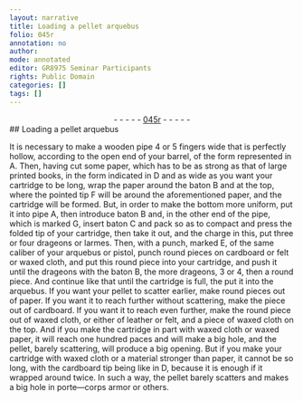 ```yaml
---
layout: narrative
title: Loading a pellet arquebus
folio: 045r
annotation: no
author:
mode: annotated
editor: GR8975 Seminar Participants
rights: Public Domain
categories: []
tags: []
---
```


 <div class="folio" align="center">- - - - - <a href="http://gallica.bnf.fr/ark:/12148/btv1b10500001g/f95.image" target="_blank">045r</a> - - - - - </div> 
## Loading a pellet arquebus

 <span class="figure"></span> 
It is necessary to make a wooden pipe 4 or 5 fingers wide that is perfectly hollow, according to the open end of your barrel, of the form represented in A. Then, having cut some paper, which has to be as strong as that of large printed books, in the form indicated in D and as wide as you want your cartridge to be long, wrap the paper around the baton B and at the top, where the pointed tip F will be around the aforementioned paper, and the cartridge will be formed. But, in order to make the bottom more uniform, put it into pipe A, then introduce baton B and, in the other end of the pipe, which is marked G, insert baton C and pack so as to compact and press the folded tip of your cartridge, then take it out, and the charge in this, put three or four drageons or larmes. Then, with a punch, marked E, of the same caliber of your arquebus or pistol, punch round pieces on cardboard or felt or waxed cloth, and put this round piece into your cartridge, and push it until the drageons with the baton B, the more drageons, 3 or 4, then a round piece. And continue like that until the cartridge is full, the put it into the arquebus. If you want your pellet to scatter earlier, make round pieces out of paper. If you want it to reach further without scattering, make the piece out of cardboard. If you want it to reach even further, make the round piece out of waxed cloth, or either of leather or felt, and a piece of waxed cloth on the top. And if you make the cartridge in part with waxed cloth or waxed paper, it will reach one hundred paces and will make a big hole, and the pellet, barely scattering, will produce a big opening. But if you make your cartridge with waxed cloth or a material stronger than paper, it cannot be so long, with the cardboard tip being like in D, because it is enough if it wrapped around twice. In such a way, the pellet barely scatters and makes a big hole in porte—corps armor or others.
 